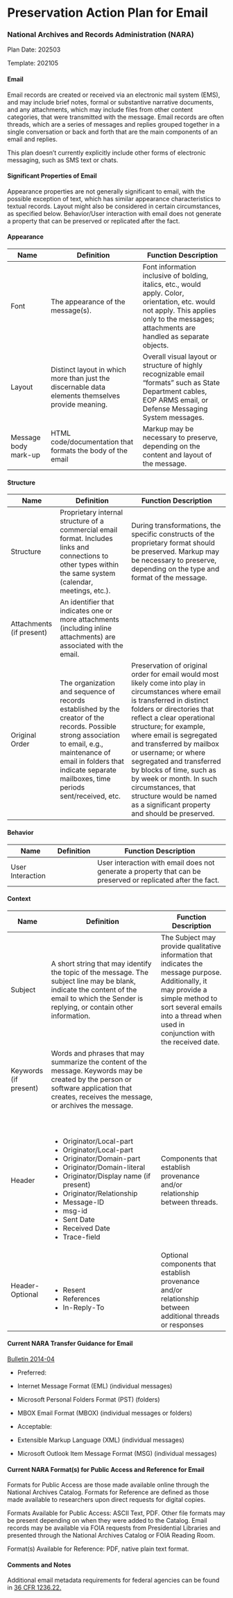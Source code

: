 # Preservation Action Plan for Email
### National Archives and Records Administration (NARA)

Plan Date: 202503

Template: 202105

#### Email
Email records are created or received via an electronic mail system (EMS), and may include brief notes, formal or substantive narrative documents, and any attachments, which may include files from other content categories, that were transmitted with the message. Email records are often threads, which are a series of messages and replies grouped together in a single conversation or back and forth that are the main components of an email and replies.

This plan doesn’t currently explicitly include other forms of electronic messaging, such as SMS text or chats.


#### Significant Properties of Email
Appearance properties are not generally significant to email, with the possible exception of text, which has similar appearance characteristics to textual records. Layout might also be considered in certain circumstances, as specified below. Behavior/User interaction with email does not generate a property that can be preserved or replicated after the fact.


#### Appearance
| Name  | Definition  | Function Description  |
| ------------ | ------------ | ------------ |
| Font  | The appearance of the message(s). | Font information inclusive of bolding, italics, etc., would apply.  Color, orientation, etc. would not apply. This applies only to the messages; attachments are handled as separate objects.  |
|Layout |Distinct layout in which more than just the discernable data elements themselves provide meaning. |Overall visual layout or structure of highly recognizable email “formats” such as State Department cables, EOP ARMS email, or Defense Messaging System messages.  |
|Message body mark-up |HTML code/documentation that formats the body of the email |Markup may be necessary to preserve, depending on the content and layout of the message.  |



#### Structure
| Name  | Definition  | Function Description  |
| ------------ | ------------ | ------------ |
| Structure  | Proprietary internal structure of a commercial email format. Includes links and connections to other types within the same system (calendar, meetings, etc.). |During transformations, the specific constructs of the proprietary format should be preserved. Markup may be necessary to preserve, depending on the type and format of the message. |
|Attachments (if present) | An identifier that indicates one or more attachments (including inline attachments) are associated with the email.| |
|Original Order |The organization and sequence of records established by the creator of the records. Possible strong association to email, e.g., maintenance of email in folders that indicate separate mailboxes, time periods sent/received, etc. |Preservation of original order for email would most likely come into play in circumstances where email is transferred in distinct folders or directories that reflect a clear operational structure; for example, where email is segregated and transferred by mailbox or username; or where segregated and transferred by blocks of time, such as by week or month.  In such circumstances, that structure would be named as a significant property and should be preserved. |


#### Behavior
| Name  | Definition  | Function Description  |
| ------------ | ------------ | ------------ |
| User Interaction |  | User interaction with email does not generate a property that can be preserved or replicated after the fact. |


#### Context
| Name  | Definition  | Function Description  |
| ------------ | ------------ | ------------ |
| Subject  |A short string that may identify the topic of the message. The subject line may be blank, indicate the content of the email to which the Sender is replying, or contain other information.   | The Subject may provide qualitative information that indicates the message purpose. Additionally, it may provide a simple method to sort several emails into a thread when used in conjunction with the received date.  |
| Keywords (if present)  |  Words and phrases that may summarize the content of the message. Keywords may be created by the person or software application that creates, receives the message, or archives the message. |   |
| Header  | <br><br><ul><li>Originator/Local-part <li>Originator/Local-part <li>Originator/Domain-part <li>Originator/Domain-literal <li>Originator/Display name (if present) <li>Originator/Relationship <li>Message-ID <li>msg-id <li>Sent Date <li>Received Date <li>Trace-field  | Components that establish provenance and/or relationship between threads.|
| Header- Optional  | <br><br><ul><li>Resent<li>References<li>In-Reply-To  |  Optional components that establish provenance and/or relationship between additional threads or responses|



#### Current NARA Transfer Guidance for Email
[Bulletin 2014-04](https://www.archives.gov/records-mgmt/bulletins/2014/2014-04.html "Bulletin 2014-04")

- Preferred:
 - Internet Message Format (EML) (individual messages)
 - Microsoft Personal Folders Format (PST) (folders)
 - MBOX Email Format (MBOX) (individual messages or folders)

- Acceptable: 
 - Extensible Markup Language (XML) (individual messages)
 - Microsoft Outlook Item Message Format (MSG) (individual messages)

#### Current NARA Format(s) for Public Access and Reference for Email

Formats for Public Access are those made available online through the National Archives Catalog. Formats for Reference are defined as those made available to researchers upon direct requests for digital copies.

Formats Available for Public Access: ASCII Text, PDF. Other file formats may be present depending on when they were added to the Catalog. Email records may be available via FOIA requests from Presidential Libraries and presented through the National Archives Catalog or FOIA Reading Room.

Format(s) Available for Reference: PDF, native plain text format. 

#### Comments and Notes
Additional email metadata requirements for federal agencies can be found in [36 CFR 1236.22.](https://www.ecfr.gov/current/title-36/chapter-XII/subchapter-B/part-1236/subpart-C/section-1236.22 "36 CFR 1236.22.")

